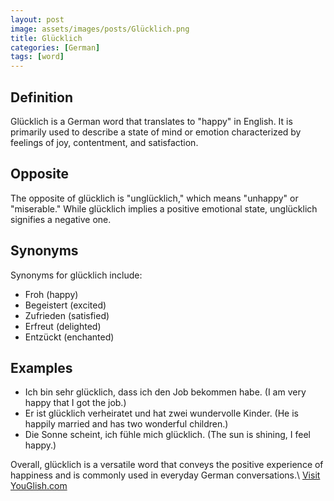 ```yaml
---
layout: post
image: assets/images/posts/Glücklich.png
title: Glücklich
categories: [German]
tags: [word]
---
```


## Definition

Glücklich is a German word that translates to "happy" in English. It is primarily used to describe a state of mind or emotion characterized by feelings of joy, contentment, and satisfaction.

## Opposite

The opposite of glücklich is "unglücklich," which means "unhappy" or "miserable." While glücklich implies a positive emotional state, unglücklich signifies a negative one.

## Synonyms

Synonyms for glücklich include:

- Froh (happy)
- Begeistert (excited)
- Zufrieden (satisfied)
- Erfreut (delighted)
- Entzückt (enchanted)

## Examples

- Ich bin sehr glücklich, dass ich den Job bekommen habe. (I am very happy that I got the job.)
- Er ist glücklich verheiratet und hat zwei wundervolle Kinder. (He is happily married and has two wonderful children.)
- Die Sonne scheint, ich fühle mich glücklich. (The sun is shining, I feel happy.)

Overall, glücklich is a versatile word that conveys the positive experience of happiness and is commonly used in everyday German conversations.\ <a id="yg-widget-0" class="youglish-widget" data-query="Glücklich" data-lang="german" data-components="8412" data-auto-start="0" data-bkg-color="theme_light" data-title="How%20to%20pronounce%20Glücklich%20in%20German"  rel="nofollow" href="https://youglish.com">Visit YouGlish.com</a><script async src="https://youglish.com/public/emb/widget.js" charset="utf-8"></script>